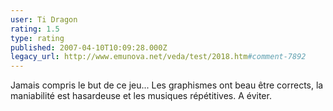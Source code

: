 ```yaml
---
user: Ti Dragon
rating: 1.5
type: rating
published: 2007-04-10T10:09:28.000Z
legacy_url: http://www.emunova.net/veda/test/2018.htm#comment-7892
---
```

Jamais compris le but de ce jeu... Les graphismes ont beau être corrects, la maniabilité est hasardeuse et les musiques répétitives. A éviter.